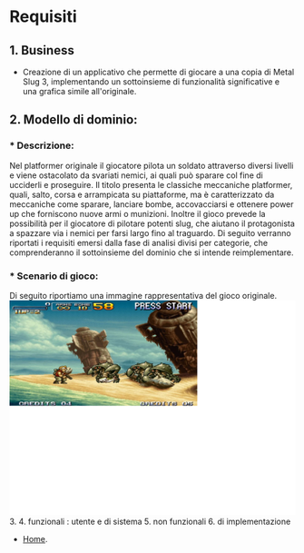 
# Requisiti

## 1. Business 
* Creazione di un applicativo che permette di giocare a una copia di Metal Slug 3, implementando un sottoinsieme di funzionalità significative e una grafica simile all'originale.
## 2. Modello di dominio:
### * Descrizione: 
Nel platformer originale il giocatore pilota un soldato attraverso diversi livelli e viene ostacolato da svariati nemici, ai quali può sparare col fine di ucciderli e proseguire. Il titolo presenta le classiche meccaniche platformer, quali, salto, corsa e arrampicata su piattaforme, ma è caratterizzato da meccaniche come sparare, lanciare bombe, accovacciarsi e ottenere power up che forniscono nuove armi o munizioni. Inoltre il gioco prevede la possibilità per il giocatore di pilotare potenti slug, che aiutano il protagonista a spazzare via i nemici per farsi largo fino al traguardo. Di seguito verranno riportati i requisiti emersi dalla fase di analisi divisi per categorie, che comprenderanno il sottoinsieme del dominio che si intende reimplementare.
### * Scenario di gioco: 
Di seguito riportiamo una immagine rappresentativa del gioco originale.
![MetalSlug3_Dominio](./docs/img/MetalSlug_Scenario_Dominio.png)
3. 
4. funzionali :   utente e di sistema 
5. non funzionali
6. di implementazione


* [Home](./index.md).

